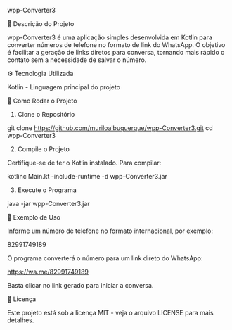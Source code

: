 wpp-Converter3

📌 Descrição do Projeto

wpp-Converter3 é uma aplicação simples desenvolvida em Kotlin para converter números de telefone no formato de link do WhatsApp. O objetivo é facilitar a geração de links diretos para conversa, tornando mais rápido o contato sem a necessidade de salvar o número.

⚙ Tecnologia Utilizada

Kotlin - Linguagem principal do projeto

🚀 Como Rodar o Projeto

1. Clone o Repositório

git clone https://github.com/muriloalbuquerque/wpp-Converter3.git
cd wpp-Converter3

2. Compile o Projeto

Certifique-se de ter o Kotlin instalado. Para compilar:

kotlinc Main.kt -include-runtime -d wpp-Converter3.jar

3. Execute o Programa

java -jar wpp-Converter3.jar

📝 Exemplo de Uso

Informe um número de telefone no formato internacional, por exemplo:

82991749189

O programa converterá o número para um link direto do WhatsApp:

https://wa.me/82991749189

Basta clicar no link gerado para iniciar a conversa.

📄 Licença

Este projeto está sob a licença MIT - veja o arquivo LICENSE para mais detalhes.
